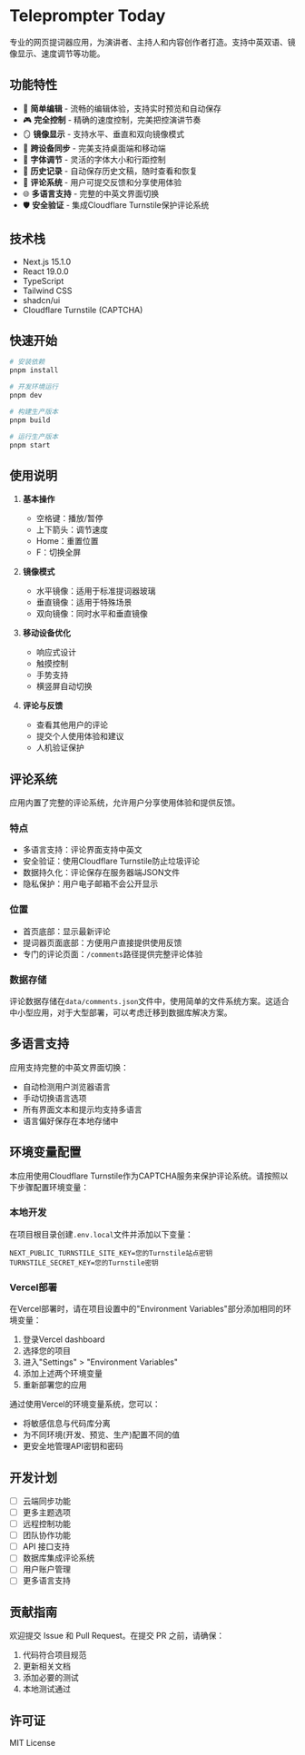 # Teleprompter Today

专业的网页提词器应用，为演讲者、主持人和内容创作者打造。支持中英双语、镜像显示、速度调节等功能。

## 功能特性

- 🚀 **简单编辑** - 流畅的编辑体验，支持实时预览和自动保存
- 🎮 **完全控制** - 精确的速度控制，完美把控演讲节奏
- 🪞 **镜像显示** - 支持水平、垂直和双向镜像模式
- 📱 **跨设备同步** - 完美支持桌面端和移动端
- 🎯 **字体调节** - 灵活的字体大小和行距控制
- 📝 **历史记录** - 自动保存历史文稿，随时查看和恢复
- 💬 **评论系统** - 用户可提交反馈和分享使用体验
- 🌐 **多语言支持** - 完整的中英文界面切换
- 🛡️ **安全验证** - 集成Cloudflare Turnstile保护评论系统

## 技术栈

- Next.js 15.1.0
- React 19.0.0
- TypeScript
- Tailwind CSS
- shadcn/ui
- Cloudflare Turnstile (CAPTCHA)

## 快速开始

```bash
# 安装依赖
pnpm install

# 开发环境运行
pnpm dev

# 构建生产版本
pnpm build

# 运行生产版本
pnpm start
```

## 使用说明

1. **基本操作**
   - 空格键：播放/暂停
   - 上下箭头：调节速度
   - Home：重置位置
   - F：切换全屏

2. **镜像模式**
   - 水平镜像：适用于标准提词器玻璃
   - 垂直镜像：适用于特殊场景
   - 双向镜像：同时水平和垂直镜像

3. **移动设备优化**
   - 响应式设计
   - 触摸控制
   - 手势支持
   - 横竖屏自动切换

4. **评论与反馈**
   - 查看其他用户的评论
   - 提交个人使用体验和建议
   - 人机验证保护

## 评论系统

应用内置了完整的评论系统，允许用户分享使用体验和提供反馈。

### 特点

- 多语言支持：评论界面支持中英文
- 安全验证：使用Cloudflare Turnstile防止垃圾评论
- 数据持久化：评论保存在服务器端JSON文件
- 隐私保护：用户电子邮箱不会公开显示

### 位置

- 首页底部：显示最新评论
- 提词器页面底部：方便用户直接提供使用反馈
- 专门的评论页面：`/comments`路径提供完整评论体验

### 数据存储

评论数据存储在`data/comments.json`文件中，使用简单的文件系统方案。这适合中小型应用，对于大型部署，可以考虑迁移到数据库解决方案。

## 多语言支持

应用支持完整的中英文界面切换：

- 自动检测用户浏览器语言
- 手动切换语言选项
- 所有界面文本和提示均支持多语言
- 语言偏好保存在本地存储中

## 环境变量配置

本应用使用Cloudflare Turnstile作为CAPTCHA服务来保护评论系统。请按照以下步骤配置环境变量：

### 本地开发

在项目根目录创建`.env.local`文件并添加以下变量：

```
NEXT_PUBLIC_TURNSTILE_SITE_KEY=您的Turnstile站点密钥
TURNSTILE_SECRET_KEY=您的Turnstile密钥
```

### Vercel部署

在Vercel部署时，请在项目设置中的"Environment Variables"部分添加相同的环境变量：

1. 登录Vercel dashboard
2. 选择您的项目
3. 进入"Settings" > "Environment Variables"
4. 添加上述两个环境变量
5. 重新部署您的应用

通过使用Vercel的环境变量系统，您可以：
- 将敏感信息与代码库分离
- 为不同环境(开发、预览、生产)配置不同的值
- 更安全地管理API密钥和密码

## 开发计划

- [ ] 云端同步功能
- [ ] 更多主题选项
- [ ] 远程控制功能
- [ ] 团队协作功能
- [ ] API 接口支持
- [ ] 数据库集成评论系统
- [ ] 用户账户管理
- [ ] 更多语言支持

## 贡献指南

欢迎提交 Issue 和 Pull Request。在提交 PR 之前，请确保：

1. 代码符合项目规范
2. 更新相关文档
3. 添加必要的测试
4. 本地测试通过

## 许可证

MIT License 